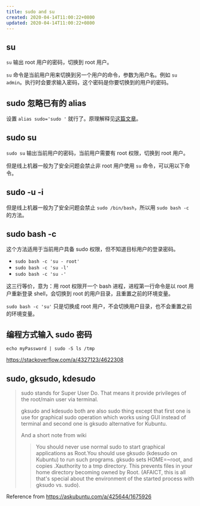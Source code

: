 ```yaml
---
title: sudo and su
created: 2020-04-14T11:00:22+0800
updated: 2020-04-14T11:00:22+0800
---
```



## su

`su` 输出 root 用户的密码，切换到 root 用户。

`su` 命令是当前用户用来切换到另一个用户的命令，参数为用户名。例如 `su admin`。执行时会要求输入密码，这个密码是你要切换到的用户的密码。

## sudo 忽略已有的 alias

设置 `alias sudo='sudo '` 就行了。原理解释见[这篇文章](https://archive.ph/dargq)。

## sudo su

`sudo su` 输出当前用户的密码，当前用户需要有 root 权限，切换到 root 用户。

但是线上机器一般为了安全问题会禁止非 root 用户使用 `su` 命令，可以用以下命令。

## sudo -u <user> -i

但是线上机器一般为了安全问题会禁止 `sudo /bin/bash`，所以用 `sudo bash -c` 的方法。

## sudo bash -c

这个方法适用于当前用户具备 sudo 权限，但不知道目标用户的登录密码。

- `sudo bash -c 'su - root'`
- `sudo bash -c 'su -l'`
- `sudo bash -c 'su -'`

这三行等价，意为：用 root 权限开一个 bash 进程，进程第一行命令是以 root 用户重新登录 shell，会切换到 root 的用户目录，且重置之前的环境变量。

`sudo bash -c 'su'` 只是切换成 root 用户，不会切换用户目录，也不会重置之前的环境变量。

## 编程方式输入 sudo 密码

`echo myPassword | sudo -S ls /tmp`

https://stackoverflow.com/a/4327123/4622308

## sudo, gksudo, kdesudo

> sudo stands for Super User Do. That means it provide privileges of the root/main user via terminal.
>
> gksudo and kdesudo both are also sudo thing except that first one is use for graphical sudo operation which works using GUI instead of terminal and second one is gksudo alternative for Kubuntu.
>
> And a short note from wiki
>
>> You should never use normal sudo to start graphical applications as Root.You should use
>> gksudo (kdesudo on Kubuntu) to run such programs. gksudo sets HOME=~root, and copies
>> .Xauthority to a tmp directory. This prevents files in your home directory becoming
>> owned by Root. (AFAICT, this is all that's special about the environment of the started
>> process with gksudo vs. sudo).

Reference from https://askubuntu.com/a/425644/1675926
